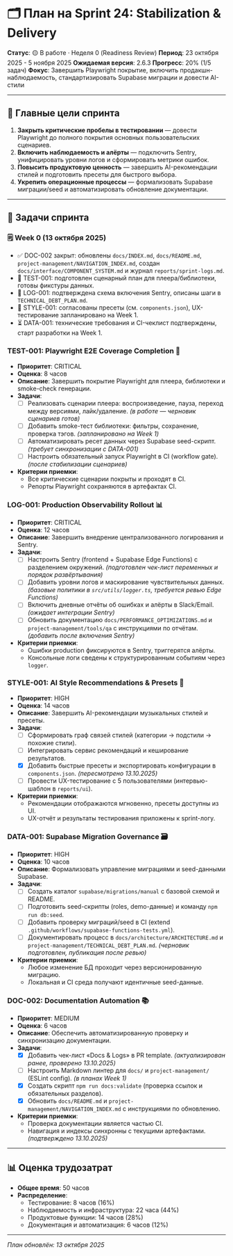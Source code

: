 # 🗂️ План на Sprint 24: Stabilization & Delivery

**Статус**: 🟡 В работе · Неделя 0 (Readiness Review)
**Период**: 23 октября 2025 - 5 ноября 2025
**Ожидаемая версия**: 2.6.3
**Прогресс**: 20% (1/5 задач)
**Фокус**: Завершить Playwright покрытие, включить продакшн-наблюдаемость, стандартизировать Supabase миграции и довести AI-стили

---

## 🎯 Главные цели спринта

1. **Закрыть критические пробелы в тестировании** — довести Playwright до полного покрытия основных пользовательских сценариев.
2. **Включить наблюдаемость и алёрты** — подключить Sentry, унифицировать уровни логов и сформировать метрики ошибок.
3. **Повысить продуктовую ценность** — завершить AI-рекомендации стилей и подготовить пресеты для быстрого выбора.
4. **Укрепить операционные процессы** — формализовать Supabase миграции/seed и автоматизировать обновление документации.

---

## 📝 Задачи спринта

### 🗒️ Week 0 (13 октября 2025)
- ✅ DOC-002 закрыт: обновлены `docs/INDEX.md`, `docs/README.md`, `project-management/NAVIGATION_INDEX.md`, создан `docs/interface/COMPONENT_SYSTEM.md` и журнал `reports/sprint-logs.md`.
- 🔄 TEST-001: подготовлен сценарный план для плеера/библиотеки, готовы фикстуры данных.
- 🔄 LOG-001: подтверждена схема включения Sentry, описаны шаги в `TECHNICAL_DEBT_PLAN.md`.
- 🔄 STYLE-001: согласованы пресеты (см. `components.json`), UX-тестирование запланировано на Week 1.
- ⏳ DATA-001: технические требования и CI-чеклист подтверждены, старт разработки на Week 1.

### TEST-001: Playwright E2E Coverage Completion 🧪
- **Приоритет**: CRITICAL
- **Оценка**: 8 часов
- **Описание**: Завершить покрытие Playwright для плеера, библиотеки и smoke-check генерации.
- **Задачи**:
  - [ ] Реализовать сценарии плеера: воспроизведение, пауза, переход между версиями, лайк/удаление. *(в работе — черновик сценариев готов)*
  - [ ] Добавить smoke-тест библиотеки: фильтры, сохранение, проверка тэгов. *(запланировано на Week 1)*
  - [ ] Автоматизировать ресет данных через Supabase seed-скрипт. *(требует синхронизации с DATA-001)*
  - [ ] Настроить обязательный запуск Playwright в CI (workflow gate). *(после стабилизации сценариев)*
- **Критерии приемки**:
  - Все критические сценарии покрыты и проходят в CI.
  - Репорты Playwright сохраняются в артефактах CI.

### LOG-001: Production Observability Rollout 📊
- **Приоритет**: CRITICAL
- **Оценка**: 12 часов
- **Описание**: Завершить внедрение централизованного логирования и Sentry.
- **Задачи**:
  - [ ] Настроить Sentry (frontend + Supabase Edge Functions) с разделением окружений. *(подготовлен чек-лист переменных и порядок развёртывания)*
  - [ ] Добавить уровни логов и маскирование чувствительных данных. *(базовые политики в `src/utils/logger.ts`, требуется ревью Edge Functions)*
  - [ ] Включить дневные отчёты об ошибках и алёрты в Slack/Email. *(ожидает интеграции Sentry)*
  - [ ] Обновить документацию `docs/PERFORMANCE_OPTIMIZATIONS.md` и `project-management/tools/qa` с инструкциями по отчётам. *(добавить после включения Sentry)*
- **Критерии приемки**:
  - Ошибки production фиксируются в Sentry, триггерятся алёрты.
  - Консольные логи сведены к структурированным событиям через `logger`.

### STYLE-001: AI Style Recommendations & Presets 🎨
- **Приоритет**: HIGH
- **Оценка**: 14 часов
- **Описание**: Завершить AI-рекомендации музыкальных стилей и пресеты.
- **Задачи**:
  - [ ] Сформировать граф связей стилей (категории → подстили → похожие стили).
  - [ ] Интегрировать сервис рекомендаций и кеширование результатов.
  - [x] Добавить быстрые пресеты и экспортировать конфигурации в `components.json`. *(пересмотрено 13.10.2025)*
  - [ ] Провести UX-тестирование с 5 пользователями (интервью-шаблон в `reports/ui`).
- **Критерии приемки**:
  - Рекомендации отображаются мгновенно, пресеты доступны из UI.
  - UX-отчёт и результаты тестирования приложены к sprint-логу.

### DATA-001: Supabase Migration Governance 🗃️
- **Приоритет**: HIGH
- **Оценка**: 10 часов
- **Описание**: Формализовать управление миграциями и seed-данными Supabase.
- **Задачи**:
  - [ ] Создать каталог `supabase/migrations/manual` с базовой схемой и README.
  - [ ] Подготовить seed-скрипты (roles, demo-данные) и команду `npm run db:seed`.
  - [ ] Добавить проверку миграций/seed в CI (extend `.github/workflows/supabase-functions-tests.yml`).
  - [ ] Документировать процесс в `docs/architecture/ARCHITECTURE.md` и `project-management/TECHNICAL_DEBT_PLAN.md`. *(черновик подготовлен, публикация после ревью)*
- **Критерии приемки**:
  - Любое изменение БД проходит через версионированную миграцию.
  - Локальная и CI среда получают идентичные seed-данные.

### DOC-002: Documentation Automation 📚
- **Приоритет**: MEDIUM
- **Оценка**: 6 часов
- **Описание**: Обеспечить автоматизированную проверку и синхронизацию документации.
- **Задачи**:
  - [x] Добавить чек-лист «Docs & Logs» в PR template. *(актуализирован ранее, проверено 13.10.2025)*
  - [ ] Настроить Markdown линтер для `docs/` и `project-management/` (ESLint config). *(в планах Week 1)*
  - [x] Создать скрипт `npm run docs:validate` (проверка ссылок и обязательных разделов).
  - [x] Обновить `docs/README.md` и `project-management/NAVIGATION_INDEX.md` с инструкциями по обновлению.
- **Критерии приемки**:
  - Проверка документации является частью CI.
  - Навигация и индексы синхронны с текущими артефактами. *(подтверждено 13.10.2025)*

---

## 📊 Оценка трудозатрат

- **Общее время**: 50 часов
- **Распределение**:
  - Тестирование: 8 часов (16%)
  - Наблюдаемость и инфраструктура: 22 часа (44%)
  - Продуктовые функции: 14 часов (28%)
  - Документация и автоматизация: 6 часов (12%)

---

*План обновлён: 13 октября 2025*
